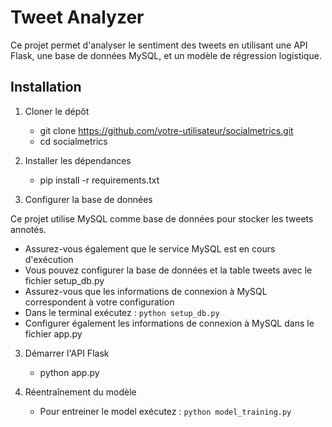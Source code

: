 # Tweet Analyzer

Ce projet permet d'analyser le sentiment des tweets en utilisant une API Flask, une base de données MySQL, et un modèle de régression logistique.

## Installation

1. Cloner le dépôt
   - git clone https://github.com/votre-utilisateur/socialmetrics.git
   - cd socialmetrics

2. Installer les dépendances
   - pip install -r requirements.txt

3. Configurer la base de données

Ce projet utilise MySQL comme base de données pour stocker les tweets annotés.
   - Assurez-vous également que le service MySQL est en cours d'exécution
   - Vous pouvez configurer la base de données et la table tweets avec le fichier setup_db.py
   - Assurez-vous que les informations de connexion à MySQL correspondent à votre configuration 
   - Dans le terminal exécutez : `python setup_db.py`
   - Configurer également les informations de connexion à MySQL dans le fichier app.py

3. Démarrer l'API Flask
   - python app.py

4. Réentraînement du modèle
   - Pour entreiner le model exécutez : `python model_training.py`